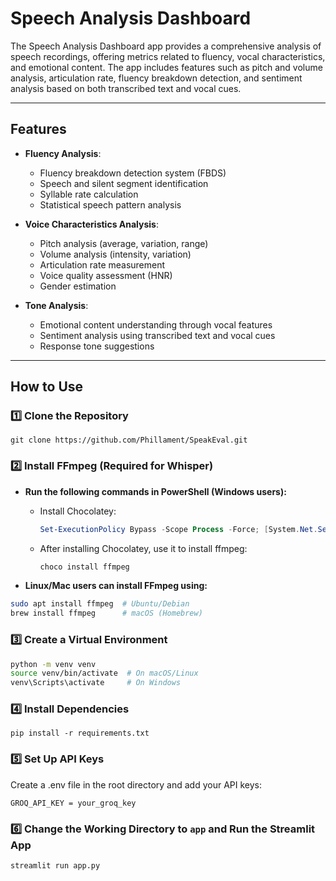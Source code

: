 # Speech Analysis Dashboard

The Speech Analysis Dashboard app provides a comprehensive analysis of speech recordings, offering metrics related to fluency, vocal characteristics, and emotional content. The app includes features such as pitch and volume analysis, articulation rate, fluency breakdown detection, and sentiment analysis based on both transcribed text and vocal cues.

---

## Features

- **Fluency Analysis**:
  - Fluency breakdown detection system (FBDS)
  - Speech and silent segment identification
  - Syllable rate calculation
  - Statistical speech pattern analysis

- **Voice Characteristics Analysis**:
  - Pitch analysis (average, variation, range)
  - Volume analysis (intensity, variation)
  - Articulation rate measurement
  - Voice quality assessment (HNR)
  - Gender estimation

- **Tone Analysis**:
  - Emotional content understanding through vocal features
  - Sentiment analysis using transcribed text and vocal cues
  - Response tone suggestions

---

## How to Use

### 1️⃣ Clone the Repository

```commandline
git clone https://github.com/Phillament/SpeakEval.git
```
### 2️⃣ Install FFmpeg (Required for Whisper)
- **Run the following commands in PowerShell (Windows users):**

  - Install Chocolatey:
    ```powershell
    Set-ExecutionPolicy Bypass -Scope Process -Force; [System.Net.ServicePointManager]::SecurityProtocol = [System.Net.ServicePointManager]::SecurityProtocol -bor 3072; iex ((New-Object System.Net.WebClient).DownloadString('https://chocolatey.org/install.ps1'))
    ```
  - After installing Chocolatey, use it to install ffmpeg:
    ```powershell
    choco install ffmpeg
    ```
- **Linux/Mac users can install FFmpeg using:**
```bash
sudo apt install ffmpeg  # Ubuntu/Debian  
brew install ffmpeg      # macOS (Homebrew)
```
### 3️⃣ Create a Virtual Environment
```bash
python -m venv venv
source venv/bin/activate  # On macOS/Linux
venv\Scripts\activate     # On Windows
```
### 4️⃣ Install Dependencies
```commandline
pip install -r requirements.txt
```

### 5️⃣ Set Up API Keys
Create a .env file in the root directory and add your API keys:
```
GROQ_API_KEY = your_groq_key
```
### 6️⃣ Change the Working Directory to `app` and Run the Streamlit App
```commandline
streamlit run app.py
```